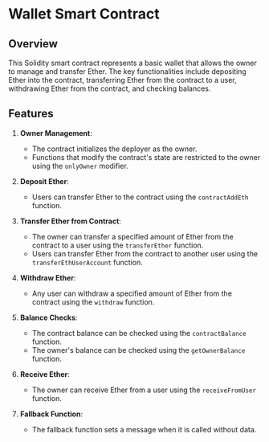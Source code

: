 # Wallet Smart Contract

## Overview

This Solidity smart contract represents a basic wallet that allows the owner to manage and transfer Ether. The key functionalities include depositing Ether into the contract, transferring Ether from the contract to a user, withdrawing Ether from the contract, and checking balances.

## Features

1. **Owner Management**:
   - The contract initializes the deployer as the owner.
   - Functions that modify the contract's state are restricted to the owner using the `onlyOwner` modifier.

2. **Deposit Ether**:
   - Users can transfer Ether to the contract using the `contractAddEth` function.

3. **Transfer Ether from Contract**:
   - The owner can transfer a specified amount of Ether from the contract to a user using the `transferEther` function.
   - Users can transfer Ether from the contract to another user using the `transferEthUserAccount` function.

4. **Withdraw Ether**:
   - Any user can withdraw a specified amount of Ether from the contract using the `withdraw` function.

5. **Balance Checks**:
   - The contract balance can be checked using the `contractBalance` function.
   - The owner's balance can be checked using the `getOwnerBalance` function.

6. **Receive Ether**:
   - The owner can receive Ether from a user using the `receiveFromUser` function.

7. **Fallback Function**:
   - The fallback function sets a message when it is called without data.

